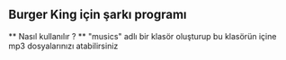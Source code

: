 ## Burger King için şarkı programı

** Nasıl kullanılır ? **
"musics" adlı bir klasör oluşturup bu klasörün içine mp3 dosyalarınızı atabilirsiniz
